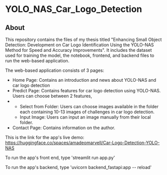 # YOLO_NAS_Car_Logo_Detection
## About
This repository contains the files of my thesis titled "Enhancing Small Object Detection: Development on Car Logo Identification Using the YOLO-NAS Method for Speed and Accuracy Improvements". It includes the dataset used for training the model, the notebook, frontend, and backend files to run the web-based application. 

The web-based application consists of 3 pages:
- Home Page: Contains an introduction and news about YOLO-NAS and car logo detection
- Predict Page: Contains features for car logo detection using YOLO-NAS. Users can choose between 2 features,
- - Select from Folder: Users can choose images available in the folder each containing 10-13 images of challenges in car logo detection.
  - Input Image: Users can input an image manually from their local folder.
- Contact Page: Contains information on the author.

This is the link for the app's live demo:
https://huggingface.co/spaces/amadeomarvell/Car-Logo-Detection-YOLO-NAS

To run the app's front end, type 'streamlit run app.py'

To run the app's backend, type 'uvicorn backend_fastapi:app -- reload'
